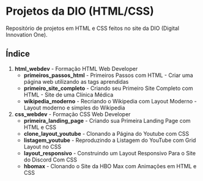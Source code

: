 # Projetos da DIO (HTML/CSS)
Repositório de projetos em HTML e CSS feitos no site da DIO (Digital Innovation One).

## Índice
1. **html_webdev** - Formação HTML Web Developer 
	- **primeiros_passos_html** - Primeiros Passos com HTML - Criar uma página web utilizando as tags aprendidas
 	- **primeiro_site_completo** - Criando seu Primeiro Site Completo com HTML - Site de uma Clínica Médica
  	- **wikipedia_moderno** - Recriando o Wikipedia com Layout Moderno - Layout moderno e simples do Wikipedia 
2. **css_webdev** - Formação CSS Web Developer
   	- **primeira_landing_page** - Criando sua Primeira Landing Page com HTML e CSS
   	- **clone_layout_youtube** - Clonando a Página do Youtube com CSS
   	- **listagem_youtube** - Reproduzindo a Listagem do YouTube com Grid Layout no CSS
   	- **layout_responsivo** - Construindo um Layout Responsivo Para o Site do Discord Com CSS
   	- **hbomax** - Clonando o Site da HBO Max com Animações em HTML e CSS
